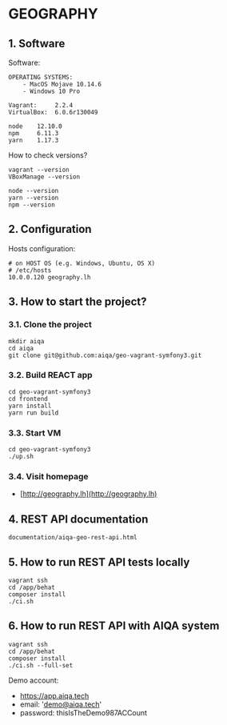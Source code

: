 GEOGRAPHY
=========

## 1. Software

Software:

```
OPERATING SYSTEMS:
    - MacOS Mojave 10.14.6
    - Windows 10 Pro
```

```
Vagrant:     2.2.4
VirtualBox:  6.0.6r130049

node    12.10.0
npm     6.11.3
yarn    1.17.3
```

How to check versions?

```
vagrant --version
VBoxManage --version

node --version
yarn --version
npm --version
```


## 2. Configuration

Hosts configuration:

```
# on HOST OS (e.g. Windows, Ubuntu, OS X)
# /etc/hosts
10.0.0.120 geography.lh
```

## 3. How to start the project?

### 3.1. Clone the project

```
mkdir aiqa
cd aiqa
git clone git@github.com:aiqa/geo-vagrant-symfony3.git
``` 

### 3.2. Build REACT app

```
cd geo-vagrant-symfony3
cd frontend
yarn install
yarn run build
```

### 3.3. Start VM

```
cd geo-vagrant-symfony3
./up.sh
```

### 3.4. Visit homepage

* [http://geography.lh](http://geography.lh)


## 4. REST API documentation

```
documentation/aiqa-geo-rest-api.html
```

## 5. How to run REST API tests locally

```
vagrant ssh
cd /app/behat
composer install
./ci.sh
```

## 6. How to run REST API with AIQA system

```
vagrant ssh
cd /app/behat
composer install
./ci.sh --full-set
```


Demo account:

* https://app.aiqa.tech
* email: 'demo@aiqa.tech'
* password: thisIsTheDemo987ACCount
